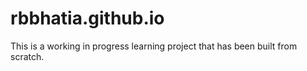 # rbbhatia.github.io

This is a working in progress learning project that has been built from scratch.

